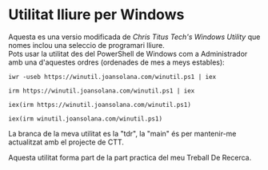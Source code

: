 # Utilitat lliure per Windows
Aquesta es una versio modificada de *Chris Titus Tech's Windows Utility* que nomes inclou una seleccio de programari lliure.  
Pots usar la utilitat des del PowerShell de Windows com a Administrador amb una d'aquestes ordres (ordenades de mes a meys estables):  

```
iwr -useb https://winutil.joansolana.com/winutil.ps1 | iex
```
```
irm https://winutil.joansolana.com/winutil.ps1 | iex
```
```
iex(irm https://winutil.joansolana.com/winutil.ps1)
```
```
iex(irm winutil.joansolana.com/winutil.ps1)
```

La branca de la meva utilitat es la "tdr", la "main" és per mantenir-me actualitzat amb el projecte de CTT.

Aquesta utilitat forma part de la part practica del meu Treball De Recerca.